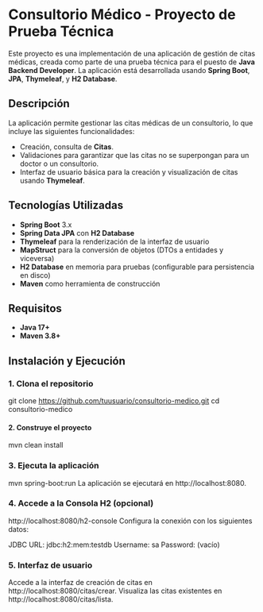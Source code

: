# Consultorio Médico - Proyecto de Prueba Técnica

Este proyecto es una implementación de una aplicación de gestión de citas médicas, creada como parte de una prueba técnica para el puesto de **Java Backend Developer**. La aplicación está desarrollada usando **Spring Boot**, **JPA**, **Thymeleaf**, y **H2 Database**.

## Descripción

La aplicación permite gestionar las citas médicas de un consultorio, lo que incluye las siguientes funcionalidades:

- Creación, consulta de **Citas**.
- Validaciones para garantizar que las citas no se superpongan para un doctor o un consultorio.
- Interfaz de usuario básica para la creación y visualización de citas usando **Thymeleaf**.

## Tecnologías Utilizadas

- **Spring Boot** 3.x
- **Spring Data JPA** con **H2 Database**
- **Thymeleaf** para la renderización de la interfaz de usuario
- **MapStruct** para la conversión de objetos (DTOs a entidades y viceversa)
- **H2 Database** en memoria para pruebas (configurable para persistencia en disco)
- **Maven** como herramienta de construcción

## Requisitos

- **Java 17+**
- **Maven 3.8+**

## Instalación y Ejecución

### 1. Clona el repositorio

git clone https://github.com/tuusuario/consultorio-medico.git
cd consultorio-medico

#### 2. Construye el proyecto

mvn clean install

### 3. Ejecuta la aplicación

mvn spring-boot:run
La aplicación se ejecutará en http://localhost:8080.

### 4. Accede a la Consola H2 (opcional)

http://localhost:8080/h2-console
Configura la conexión con los siguientes datos:

JDBC URL: jdbc:h2:mem:testdb
Username: sa
Password: (vacío)

### 5. Interfaz de usuario
Accede a la interfaz de creación de citas en http://localhost:8080/citas/crear.
Visualiza las citas existentes en http://localhost:8080/citas/lista.
